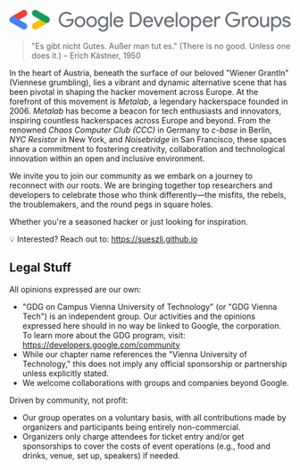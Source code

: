 <p align="center">
  <img src="./assets/header.png">
</p>

<!-- > "Here's to the crazy ones. The misfits. The rebels. The troublemakers. The round pegs in the square holes. The ones who see things differently. They're not fond of rules. And they have no respect for the status quo. You can quote them, disagree with them, glorify or vilify them. About the only thing you can't do is ignore them. Because they change things."
> 
> — Steven Paul Jobs, 1997 -->

> "Es gibt nicht Gutes. Außer man tut es." (There is no good. Unless one does it.) – Erich Kästner, 1950

In the heart of Austria, beneath the surface of our beloved "Wiener Grantln" (Viennese grumbling), lies a vibrant and dynamic alternative scene that has been pivotal in shaping the hacker movement across Europe. At the forefront of this movement is *Metalab*, a legendary hackerspace founded in 2006. *Metalab* has become a beacon for tech enthusiasts and innovators, inspiring countless hackerspaces across Europe and beyond. From the renowned *Chaos Computer Club (CCC)* in Germany to *c-base* in Berlin, *NYC Resistor* in New York, and *Noisebridge* in San Francisco, these spaces share a commitment to fostering creativity, collaboration and technological innovation within an open and inclusive environment.

We invite you to join our community as we embark on a journey to reconnect with our roots. We are bringing together top researchers and developers to celebrate those who think differently—the misfits, the rebels, the troublemakers, and the round pegs in square holes.

Whether you're a seasoned hacker or just looking for inspiration.

💡 Interested? Reach out to: https://sueszli.github.io

<!-- 

- https://gdg-vienna-tech.github.io/
- https://gdg.community.dev/gdg-on-campus-vienna-university-of-technology/
- google groups for communication (people subscribe via email)

-->

## Legal Stuff

All opinions expressed are our own:

- "GDG on Campus Vienna University of Technology" (or "GDG Vienna Tech") is an independent group. Our activities and the opinions expressed here should in no way be linked to Google, the corporation. To learn more about the GDG program, visit: https://developers.google.com/community
- While our chapter name references the "Vienna University of Technology," this does not imply any official sponsorship or partnership unless explicitly stated.
- We welcome collaborations with groups and companies beyond Google.

Driven by community, not profit:

- Our group operates on a voluntary basis, with all contributions made by organizers and participants being entirely non-commercial.
- Organizers only charge attendees for ticket entry and/or get sponsorships to cover the costs of event operations (e.g., food and drinks, venue, set up, speakers) if needed.

